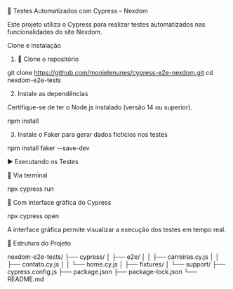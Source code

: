 🚀 Testes Automatizados com Cypress – Nexdom

Este projeto utiliza o Cypress para realizar testes automatizados nas funcionalidades do site Nexdom.

 Clone e Instalação

1. 🔁 Clone o repositório

git clone https://github.com/monielenunes/cypress-e2e-nexdom.git
cd nexdom-e2e-tests

2.  Instale as dependências

Certifique-se de ter o Node.js instalado (versão 14 ou superior).

npm install

3.  Instale o Faker para gerar dados fictícios nos testes

npm install faker --save-dev

▶️ Executando os Testes

🔧 Via terminal

npx cypress run

💾 Com interface gráfica do Cypress

npx cypress open

A interface gráfica permite visualizar a execução dos testes em tempo real.

📁 Estrutura do Projeto

nexdom-e2e-tests/
├── cypress/
│   ├── e2e/
│   │   ├── carreiras.cy.js
│   │   ├── contato.cy.js
│   │   └── home.cy.js
│   ├── fixtures/
│   └── support/
├── cypress.config.js
├── package.json
├── package-lock.json
└── README.md


